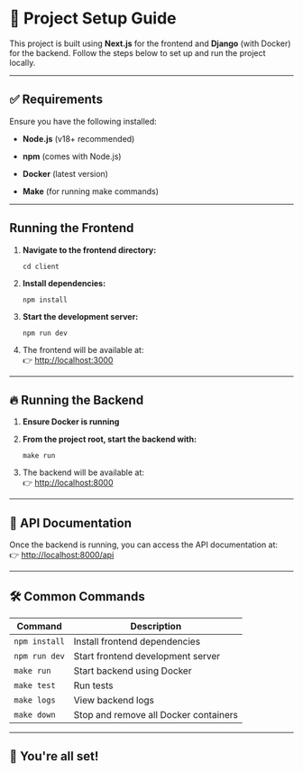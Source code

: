 🚀 **Project Setup Guide**
==========================

This project is built using **Next.js** for the frontend and **Django** (with Docker) for the backend. Follow the steps below to set up and run the project locally.

* * * * *

✅ **Requirements**
------------------

Ensure you have the following installed:

-   **Node.js** (v18+ recommended)

-   **npm** (comes with Node.js)

-   **Docker** (latest version)

-   **Make** (for running make commands)

* * * * *

 **Running the Frontend**
------------------------------

1.  **Navigate to the frontend directory:**

    ```
    cd client

    ```

2.  **Install dependencies:**

    ```
    npm install

    ```

3.  **Start the development server:**

    ```
    npm run dev

    ```

4.  The frontend will be available at:\
    👉 [http://localhost:3000](http://localhost:3000/)

* * * * *

🔥 **Running the Backend**
--------------------------

1.  **Ensure Docker is running**

2.  **From the project root, start the backend with:**

    ```
    make run

    ```

3.  The backend will be available at:\
    👉 [http://localhost:8000](http://localhost:8000/)

* * * * *

📄 **API Documentation**
------------------------

Once the backend is running, you can access the API documentation at:\
👉 <http://localhost:8000/api>

* * * * *

🛠️ **Common Commands**
-----------------------

| Command | Description |
| --- | --- |
| `npm install` | Install frontend dependencies |
| `npm run dev` | Start frontend development server |
| `make run` | Start backend using Docker |
| `make test` | Run tests |
| `make logs` | View backend logs |
| `make down` | Stop and remove all Docker containers |

* * * * *



🚀 **You're all set!**
----------------------
